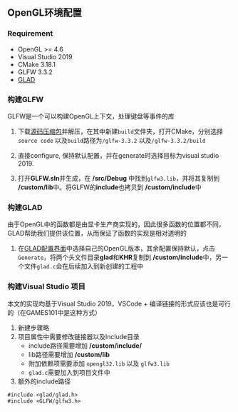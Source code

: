 ## OpenGL环境配置

### Requirement
- OpenGL >= 4.6
- Visual Studio 2019
- CMake 3.18.1
- GLFW 3.3.2
- [GLAD](https://glad.dav1d.de/)

### 构建GLFW

GLFW是一个可以构建OpenGL上下文，处理键盘等事件的库

1. 下载[源码压缩包](http://www.glfw.org/download.html)并解压，在其中新建`build`文件夹，打开CMake，分别选择`source code` 以及`build`路径为`/glfw-3.3.2` 以及`/glfw-3.3.2/build`

1. 直接configure, 保持默认配置，并在generate时选择目标为visual studio 2019.

1. 打开**GLFW.sln**并生成，在 **/src/Debug** 中找到`glfw3.lib`，并将其复制到 **/custom/lib**中。将GLFW的**include**也拷贝到 **/custom/include**中

### 构建GLAD

由于OpenGL中的函数都是由显卡生产商实现的，因此很多函数的位置都不同，GLAD帮助我们提供该位置，从而保证了函数的实现是相对透明的

1. 在[GLAD配置界面](http://glad.dav1d.de/)中选择自己的OpenGL版本，其余配置保持默认，点击`Generate`，将两个头文件目录**glad**和**KHR**复制到 **/custom/include**中，另一个文件`glad.c`会在后续加入到新创建的工程中

### 构建Visual Studio 项目

本文的实现均基于Visual Studio 2019，VSCode + 编译链接的形式应该也是可行的（在GAMES101中是这种方式）

1. 新建步骤略
1. 项目属性中需要修改链接器以及Include目录
    - include路径需要增加 **/custom/include/**
    - lib路径需要增加 **/custom/lib**
    - 附加依赖项需要添加 `opengl32.lib` 以及 `glfw3.lib`
    - `glad.c`需要加入到项目文件中
1. 额外的include路径
```
#include <glad/glad.h>
#include <GLFW/glfw3.h>
```


